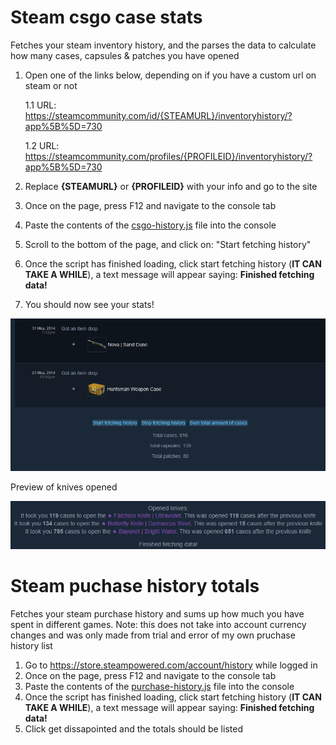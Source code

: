 # Steam csgo case stats
Fetches your steam inventory history, and the parses the data to calculate how many cases, capsules &amp; patches you have opened

1. Open one of the links below, depending on if you have a custom url on steam or not

   1.1 URL: https://steamcommunity.com/id/{STEAMURL}/inventoryhistory/?app%5B%5D=730

   1.2 URL: https://steamcommunity.com/profiles/{PROFILEID}/inventoryhistory/?app%5B%5D=730

2. Replace **{STEAMURL}** or **{PROFILEID}** with your info and go to the site
3. Once on the page, press F12 and navigate to the console tab
4. Paste the contents of the [csgo-history.js](csgo-history.js) file into the console
5. Scroll to the bottom of the page, and click on: "Start fetching history"
6. Once the script has finished loading, click start fetching history (**IT CAN TAKE A WHILE**), a text message will appear saying: **Finished fetching data!** 
7. You should now see your stats!

![](https://github.com/KlutzyBubbles/steam-history-scripts/blob/main/images/total-cases.png)

Preview of knives opened

![](https://github.com/KlutzyBubbles/steam-history-scripts/blob/main/images/knives.png)


# Steam puchase history totals
Fetches your steam purchase history and sums up how much you have spent in different games. Note: this does not take into account currency changes and was only made from trial and error of my own pruchase history list

1. Go to https://store.steampowered.com/account/history while logged in
2. Once on the page, press F12 and navigate to the console tab
3. Paste the contents of the [purchase-history.js](purchase-history.js) file into the console
4. Once the script has finished loading, click start fetching history (**IT CAN TAKE A WHILE**), a text message will appear saying: **Finished fetching data!** 
5. Click get dissapointed and the totals should be listed